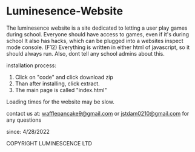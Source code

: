 # Luminesence-Website
The luminesence website is a site dedicated to letting a user play games during school.
Everyone should have access to games, even if it's during school
It also has hacks, which can be plugged into a websites inspect mode console. (F12)
Everything is written in either html of javascript, so it should always run.
Also, dont tell any school admins about this.


installation process:

1) Click on "code" and click download zip
2) Than after installing, click extract.
3) The main page is called "index.html"


Loading times for the website may be slow.


contact us at: wafflepancake9@gmail.com or jstdam0210@gmail.com for any questions

since:
4/28/2022

COPYRIGHT LUMINESCENCE LTD

